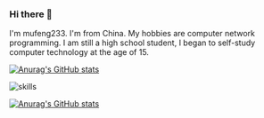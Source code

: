 ### Hi there 👋

<!--
**xiwangly2/xiwangly2** is a ✨ _special_ ✨ repository because its `README.md` (this file) appears on your GitHub profile.
Here are some ideas to get you started:
- 🔭 I’m currently working on ...
- 🌱 I’m currently learning ...
- 👯 I’m looking to collaborate on ...
- 🤔 I’m looking for help with ...
- 💬 Ask me about ...
- 📫 How to reach me: ...
- 😄 Pronouns: ...
- ⚡ Fun fact: ...
-->

I'm mufeng233.
I'm from China.
My hobbies are computer network programming.
I am still a high school student, I began to self-study computer technology at the age of 15.



[![Anurag's GitHub stats](https://github-readme-stats.vercel.app/api?username=mufeng233)](https://github.com/anuraghazra/github-readme-stats)

![skills](https://skillicons.dev/icons?i=css,express,git,github,html,js,md,nodejs,react,vscode,vue)


[![Anurag's GitHub stats](https://github-readme-stats.vercel.app/api/top-langs?username=mufeng233&show_icons=true&locale=en&layout=compact)](https://github-readme-stats.vercel.app/api/top-langs?username=mufeng233&show_icons=true&locale=en&layout=compact)
